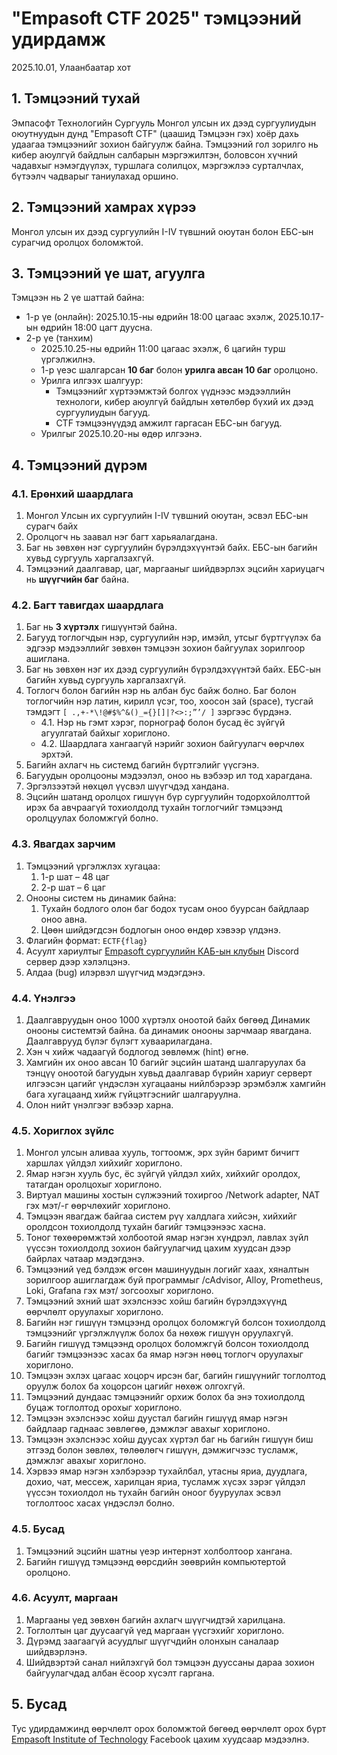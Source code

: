 # "Empasoft CTF 2025" тэмцээний удирдамж

2025.10.01, Улаанбаатар хот

## 1. Тэмцээний тухай

Эмпасофт Технологийн Сургууль Монгол улсын их дээд сургуулиудын оюутнуудын дунд "Empasoft CTF" (цаашид Тэмцээн гэх) хоёр дахь удаагаа тэмцээнийг зохион байгуулж байна. Тэмцээний гол зорилго нь кибер аюулгүй байдлын салбарын мэргэжилтэн, боловсон хүчний чадавхыг нэмэгдүүлэх, туршлага солилцох, мэргэжлээ сурталчлах, бүтээлч чадварыг таниулахад оршино.

## 2. Тэмцээний хамрах хүрээ

Монгол улсын их дээд сургуулийн I-IV түвшний оюутан болон ЕБС-ын сурагчид оролцох боломжтой.

## 3. Тэмцээний үе шат, агуулга

Тэмцээн нь 2 үе шаттай байна:

- 1-р үе (онлайн): 2025.10.15-ны өдрийн 18:00 цагаас эхэлж, 2025.10.17-ын өдрийн 18:00 цагт дуусна.
- 2-р үе (танхим)
  - 2025.10.25-ны өдрийн 11:00 цагаас эхэлж, 6 цагийн турш үргэлжилнэ.
  - 1-р үеэс шалгарсан **10 баг** болон **урилга авсан 10 баг** оролцоно.
  - Урилга илгээх шалгуур:
    - Тэмцээнийг хүртээмжтэй болгох үүднээс мэдээллийн технологи, кибер аюулгүй байдлын хөтөлбөр бүхий их дээд сургуулиудын багууд.
    - CTF тэмцээнүүдэд амжилт гаргасан ЕБС-ын багууд.
  - Урилгыг 2025.10.20-ны өдөр илгээнэ.

## 4. Тэмцээний дүрэм

### 4.1. Ерөнхий шаардлага

1. Монгол Улсын их сургуулийн I-IV түвшний оюутан, эсвэл ЕБС-ын сурагч байх
2. Оролцогч нь заавал нэг багт харьяалагдана.
3. Баг нь зөвхөн нэг сургуулийн бүрэлдэхүүнтэй байх. ЕБС-ын багийн хувьд сургууль харгалзахгүй.
4. Тэмцээний даалгавар, цаг, маргааныг шийдвэрлэх эцсийн хариуцагч нь **шүүгчийн баг** байна.

### 4.2. Багт тавигдах шаардлага

1. Баг нь **3 хүртэлх** гишүүнтэй байна.
2. Багууд тоглогчдын нэр, сургуулийн нэр, имэйл, утсыг бүртгүүлэх ба эдгээр мэдээллийг зөвхөн тэмцээн зохион байгуулах зорилгоор ашиглана.
3. Баг нь зөвхөн нэг их дээд сургуулийн бүрэлдэхүүнтэй байх. ЕБС-ын багийн хувьд сургууль харгалзахгүй.
4. Тоглогч болон багийн нэр нь албан бус байж болно. Баг болон тоглогчийн нэр латин, кирилл үсэг, тоо, хоосон зай (space), тусгай тэмдэгт `[ .,+-*\!@#$%^&()_={}[]|?<>:;”’/ ]` зэргээс бүрдэнэ.
   - 4.1. Нэр нь гэмт хэрэг, порнограф болон бусад ёс зүйгүй агуулгатай байхыг хориглоно.
   - 4.2. Шаардлага хангаагүй нэрийг зохион байгуулагч өөрчлөх эрхтэй.
5. Багийн ахлагч нь системд багийн бүртгэлийг үүсгэнэ.
6. Багуудын оролцооны мэдээлэл, оноо нь вэбээр ил тод харагдана.
7. Эргэлзээтэй нөхцөл үүсвэл шүүгчдэд хандана.
8. Эцсийн шатанд оролцох гишүүн бүр сургуулийн тодорхойлолттой ирэх ба авчраагүй тохиолдолд тухайн тоглогчийг тэмцээнд оролцуулах боломжгүй болно.

### 4.3. Явагдах зарчим

1. Тэмцээний үргэлжлэх хугацаа:
   1. 1-р шат – 48 цаг
   2. 2-р шат – 6 цаг
2. Онооны систем нь динамик байна:
   1. Тухайн бодлого олон баг бодох тусам оноо буурсан байдлаар оноо авна.
   2. Цөөн шийдэгдсэн бодлогын оноо өндөр хэвээр үлдэнэ.
3. Флагийн формат: `ECTF{flag}`
4. Асуулт хариултыг [Empasoft сургуулийн КАБ-ын клубын](https://discord.gg/FrPJYXVd) Discord сервер дээр хэлэлцэнэ.
5. Алдаа (bug) илэрвэл шүүгчид мэдэгдэнэ.

### 4.4. Үнэлгээ

1. Даалгавруудын оноо 1000 хүртэлх оноотой байх бөгөөд Динамик онооны системтэй байна. ба динамик онооны зарчмаар явагдана. Даалгаврууд бүлэг бүлэгт хуваарилагдана.
2. Хэн ч хийж чадаагүй бодлогод зөвлөмж (hint) өгнө.
3. Хамгийн их оноо авсан 10 багийг эцсийн шатанд шалгаруулах ба тэнцүү оноотой багуудын хувьд даалгавар бүрийн хариуг серверт илгээсэн цагийг үндэслэн хугацааны нийлбэрээр эрэмбэлж хамгийн бага хугацаанд хийж гүйцэтгэснийг шалгаруулна.
4. Олон нийт үнэлгээг вэбээр харна.

### 4.5. Хориглох зүйлс

1. Монгол улсын аливаа хууль, тогтоомж, эрх зүйн баримт бичигт харшлах үйлдэл хийхийг хориглоно.
2. Ямар нэгэн хууль бус, ёс зүйгүй үйлдэл хийх, хийхийг оролдох, татагдан оролцохыг хориглоно.
3. Виртуал машины хостын сүлжээний тохиргоо /Network adapter, NAT гэх мэт/-г өөрчлөхийг хориглоно.
4. Тэмцээн явагдаж байгаа систем рүү халдлага хийсэн, хийхийг оролдсон тохиолдолд тухайн багийг тэмцээнээс хасна.
5. Тоног төхөөрөмжтэй холбоотой ямар нэгэн хүндрэл, лавлах зүйл үүссэн тохиолдолд зохион байгуулагчид цахим хуудсан дээр байрлах чатаар мэдэгдэнэ.
6. Тэмцээний үед бэлдэж өгсөн машинуудын логийг хаах, хяналтын зорилгоор ашиглагдаж буй программыг /cAdvisor, Alloy, Prometheus, Loki, Grafana гэх мэт/ зогсоохыг хориглоно.
7. Тэмцээний эхний шат эхэлснээс хойш багийн бүрэлдэхүүнд өөрчлөлт оруулахыг хориглоно.
8. Багийн нэг гишүүн тэмцээнд оролцох боломжгүй болсон тохиолдолд тэмцээнийг үргэлжлүүлж болох ба нөхөж гишүүн оруулахгүй.
9. Багийн гишүүд тэмцээнд оролцох боломжгүй болсон тохиолдолд багийг тэмцээнээс хасах ба ямар нэгэн нөөц тоглогч оруулахыг хориглоно.
10. Тэмцээн эхлэх цагаас хоцорч ирсэн баг, багийн гишүүнийг тоглолтод оруулж болох ба хоцорсон цагийг нөхөж олгохгүй.
11. Тэмцээний дундаас тэмцээнийг орхиж болох ба энэ тохиолдолд буцаж тоглолтод орохыг хориглоно.
12. Тэмцээн эхэлснээс хойш дуустал багийн гишүүд ямар нэгэн байдлаар гаднаас зөвлөгөө, дэмжлэг авахыг хориглоно.
13. Тэмцээн эхэлснээс хойш дуусах хүртэл баг нь багийн гишүүн биш этгээд болон зөвлөх, төлөөлөгч гишүүн, дэмжигчээс тусламж, дэмжлэг авахыг хориглоно.
14. Хэрвээ ямар нэгэн хэлбэрээр тухайлбал, утасны яриа, дуудлага, дохио, чат, мессеж, харилцан яриа, тусламж хүсэх зэрэг үйлдэл үүссэн тохиолдол нь тухайн багийн оноог бууруулах эсвэл тоглолтоос хасах үндэслэл болно.

### 4.5. Бусад

1. Тэмцээний эцсийн шатны үеэр интернэт холболтоор хангана.
2. Багийн гишүүд тэмцээнд өөрсдийн зөөврийн компьютертой оролцоно.

### 4.6. Асуулт, маргаан

1. Маргааны үед зөвхөн багийн ахлагч шүүгчидтэй харилцана.
2. Тоглолтын цаг дуусаагүй үед маргаан үүсгэхийг хориглоно.
3. Дүрэмд заагаагүй асуудлыг шүүгчдийн олонхын саналаар шийдвэрлэнэ.
4. Шийдвэртэй санал нийлэхгүй бол тэмцээн дууссаны дараа зохион байгуулагчдад албан ёсоор хүсэлт гаргана.

## 5. Бусад

Тус удирдамжинд өөрчлөлт орох боломжтой бөгөөд өөрчлөлт орох бүрт [Empasoft Institute of Technology](https://www.facebook.com/empasoftuniversity) Facebook цахим хуудсаар мэдээлнэ.
